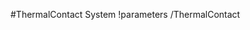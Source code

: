 <!-- MOOSE System Documentation Stub: Remove this when content is added. -->
#ThermalContact System
!parameters /ThermalContact

